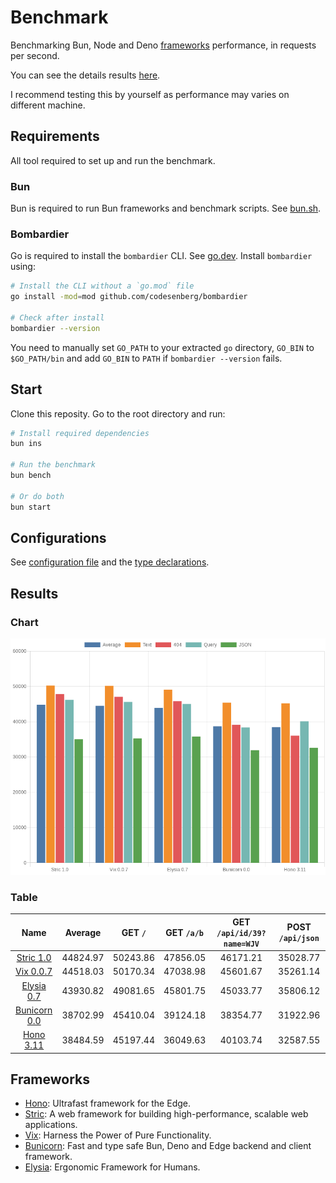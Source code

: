 # Benchmark
Benchmarking Bun, Node and Deno [frameworks](/src) performance, in requests per second.

You can see the details results [here](/results/index.md). 

I recommend testing this by yourself as performance may varies on different machine.

## Requirements
All tool required to set up and run the benchmark.

### Bun
Bun is required to run Bun frameworks and benchmark scripts. See [bun.sh](https://bun.sh).

### Bombardier
Go is required to install the `bombardier` CLI. See [go.dev](https://go.dev).
Install `bombardier` using:
```bash
# Install the CLI without a `go.mod` file
go install -mod=mod github.com/codesenberg/bombardier

# Check after install
bombardier --version
```
You need to manually set `GO_PATH` to your extracted `go` directory, `GO_BIN` to `$GO_PATH/bin` and add `GO_BIN` to `PATH` if `bombardier --version` fails.

## Start
Clone this reposity. Go to the root directory and run:
```bash
# Install required dependencies
bun ins

# Run the benchmark
bun bench

# Or do both
bun start
```

## Configurations
See [configuration file](/config.ts) and the [type declarations](/lib/types.ts). 

## Results

### Chart
![Chart](/results/chart.png)

### Table 


| Name | Average | GET `/` | GET `/a/b` | GET `/api/id/39?name=WJV` | POST `/api/json` |
|  :---: | :---: | :---: | :---: | :---: | :---: |
| [Stric 1.0](/results/main/Stric) | 44824.97 | 50243.86 | 47856.05 | 46171.21 | 35028.77 |
| [Vix 0.0.7](/results/main/Vix) | 44518.03 | 50170.34 | 47038.98 | 45601.67 | 35261.14 |
| [Elysia 0.7](/results/main/Elysia) | 43930.82 | 49081.65 | 45801.75 | 45033.77 | 35806.12 |
| [Bunicorn 0.0](/results/main/Bunicorn) | 38702.99 | 45410.04 | 39124.18 | 38354.77 | 31922.96 |
| [Hono 3.11](/results/main/Hono) | 38484.59 | 45197.44 | 36049.63 | 40103.74 | 32587.55 |
## Frameworks
- [Hono](https://hono.dev): Ultrafast framework for the Edge.
- [Stric](https://stricjs.netlify.app): A web framework for building high-performance, scalable web applications.
- [Vix](https://vixeny.dev): Harness the Power of Pure Functionality.
- [Bunicorn](https://bunicorn.js.org): Fast and type safe Bun, Deno and Edge backend and client framework.
- [Elysia](https://elysiajs.com): Ergonomic Framework for Humans.
